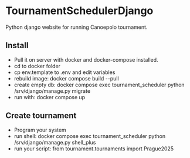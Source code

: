 # TournamentSchedulerDjango

Python django website for running Canoepolo tournament.

## Install

* Pull it on server with docker and docker-compose installed.
* cd to docker folder
* cp env.template to .env and edit variables
* rebuild image: docker compose build --pull
* create empty db: docker compose exec tournament_scheduler python /srv/django/manage.py migrate
* run with: docker compose up

## Create tournament
* Program your system
* run shell: docker compose exec tournament_scheduler python /srv/django/manage.py shell_plus
* run your script: from tournament.tournaments import Prague2025
